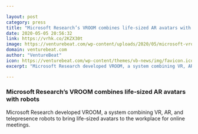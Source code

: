 ```yaml
---

layout: post
category: press
title: "Microsoft Research’s VROOM combines life-sized AR avatars with robots"
date: 2020-05-05 20:56:32
link: https://vrhk.co/2KZX30t
image: https://venturebeat.com/wp-content/uploads/2020/05/microsoft-vroom.png?w=1200&strip=all
domain: venturebeat.com
author: "VentureBeat"
icon: https://venturebeat.com/wp-content/themes/vb-news/img/favicon.ico
excerpt: "Microsoft Research developed VROOM, a system combining VR, AR, and telepresence robots to bring life-sized avatars to the workplace for online meetings."

---
```


### Microsoft Research’s VROOM combines life-sized AR avatars with robots

Microsoft Research developed VROOM, a system combining VR, AR, and telepresence robots to bring life-sized avatars to the workplace for online meetings.